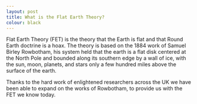```yaml
---
layout: post
title: What is the Flat Earth Theory?
colour: black
---
```



Flat Earth Theory (FET) is the theory that the Earth is flat and that Round Earth doctrine is a hoax. The theory is based on the 1884 work of Samuel Birley Rowbotham, his system held that the earth is a flat disk centered at the North Pole and bounded along its southern edge by a wall of ice, with the sun, moon, planets, and stars only a few hundred miles above the surface of the earth.

Thanks to the hard work of enlightened researchers across the UK we have been able to expand on the works of Rowbotham, to provide us with the FET we know today.